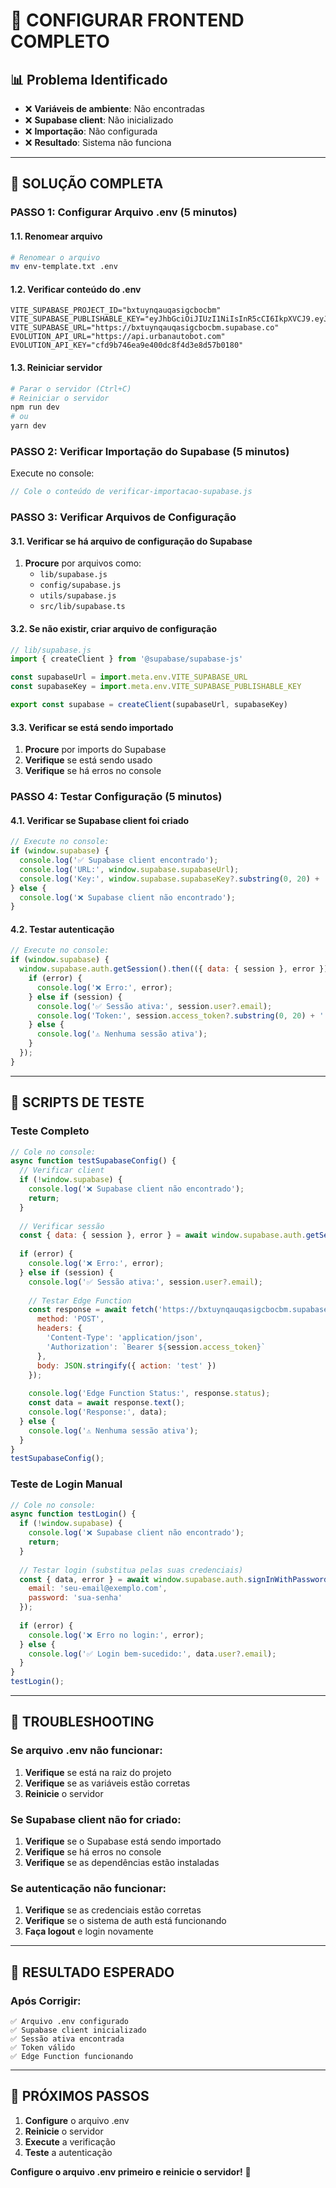 # 🔧 CONFIGURAR FRONTEND COMPLETO

## 📊 Problema Identificado
- ❌ **Variáveis de ambiente**: Não encontradas
- ❌ **Supabase client**: Não inicializado
- ❌ **Importação**: Não configurada
- ❌ **Resultado**: Sistema não funciona

---

## 🚀 SOLUÇÃO COMPLETA

### **PASSO 1: Configurar Arquivo .env (5 minutos)**

#### **1.1. Renomear arquivo**
```bash
# Renomear o arquivo
mv env-template.txt .env
```

#### **1.2. Verificar conteúdo do .env**
```
VITE_SUPABASE_PROJECT_ID="bxtuynqauqasigcbocbm"
VITE_SUPABASE_PUBLISHABLE_KEY="eyJhbGciOiJIUzI1NiIsInR5cCI6IkpXVCJ9.eyJpc3MiOiJzdXBhYmFzZSIsInJlZiI6ImJ4dHV5bnFhdXFhc2lnY2JvY2JtIiwicm9sZSI6ImFub24iLCJpYXQiOjE3NTk3MTU2NDksImV4cCI6MjA3NTI5MTY0OX0.WJ2fQy8gICtVqEVHxQxpaeuVzpKJp1SIHv7oIme9v2o"
VITE_SUPABASE_URL="https://bxtuynqauqasigcbocbm.supabase.co"
EVOLUTION_API_URL="https://api.urbanautobot.com"
EVOLUTION_API_KEY="cfd9b746ea9e400dc8f4d3e8d57b0180"
```

#### **1.3. Reiniciar servidor**
```bash
# Parar o servidor (Ctrl+C)
# Reiniciar o servidor
npm run dev
# ou
yarn dev
```

### **PASSO 2: Verificar Importação do Supabase (5 minutos)**

Execute no console:
```javascript
// Cole o conteúdo de verificar-importacao-supabase.js
```

### **PASSO 3: Verificar Arquivos de Configuração**

#### **3.1. Verificar se há arquivo de configuração do Supabase**
1. **Procure** por arquivos como:
   - `lib/supabase.js`
   - `config/supabase.js`
   - `utils/supabase.js`
   - `src/lib/supabase.ts`

#### **3.2. Se não existir, criar arquivo de configuração**
```javascript
// lib/supabase.js
import { createClient } from '@supabase/supabase-js'

const supabaseUrl = import.meta.env.VITE_SUPABASE_URL
const supabaseKey = import.meta.env.VITE_SUPABASE_PUBLISHABLE_KEY

export const supabase = createClient(supabaseUrl, supabaseKey)
```

#### **3.3. Verificar se está sendo importado**
1. **Procure** por imports do Supabase
2. **Verifique** se está sendo usado
3. **Verifique** se há erros no console

### **PASSO 4: Testar Configuração (5 minutos)**

#### **4.1. Verificar se Supabase client foi criado**
```javascript
// Execute no console:
if (window.supabase) {
  console.log('✅ Supabase client encontrado');
  console.log('URL:', window.supabase.supabaseUrl);
  console.log('Key:', window.supabase.supabaseKey?.substring(0, 20) + '...');
} else {
  console.log('❌ Supabase client não encontrado');
}
```

#### **4.2. Testar autenticação**
```javascript
// Execute no console:
if (window.supabase) {
  window.supabase.auth.getSession().then(({ data: { session }, error }) => {
    if (error) {
      console.log('❌ Erro:', error);
    } else if (session) {
      console.log('✅ Sessão ativa:', session.user?.email);
      console.log('Token:', session.access_token?.substring(0, 20) + '...');
    } else {
      console.log('⚠️ Nenhuma sessão ativa');
    }
  });
}
```

---

## 🧪 SCRIPTS DE TESTE

### **Teste Completo**
```javascript
// Cole no console:
async function testSupabaseConfig() {
  // Verificar client
  if (!window.supabase) {
    console.log('❌ Supabase client não encontrado');
    return;
  }
  
  // Verificar sessão
  const { data: { session }, error } = await window.supabase.auth.getSession();
  
  if (error) {
    console.log('❌ Erro:', error);
  } else if (session) {
    console.log('✅ Sessão ativa:', session.user?.email);
    
    // Testar Edge Function
    const response = await fetch('https://bxtuynqauqasigcbocbm.supabase.co/functions/v1/whatsapp-connect', {
      method: 'POST',
      headers: {
        'Content-Type': 'application/json',
        'Authorization': `Bearer ${session.access_token}`
      },
      body: JSON.stringify({ action: 'test' })
    });
    
    console.log('Edge Function Status:', response.status);
    const data = await response.text();
    console.log('Response:', data);
  } else {
    console.log('⚠️ Nenhuma sessão ativa');
  }
}
testSupabaseConfig();
```

### **Teste de Login Manual**
```javascript
// Cole no console:
async function testLogin() {
  if (!window.supabase) {
    console.log('❌ Supabase client não encontrado');
    return;
  }
  
  // Testar login (substitua pelas suas credenciais)
  const { data, error } = await window.supabase.auth.signInWithPassword({
    email: 'seu-email@exemplo.com',
    password: 'sua-senha'
  });
  
  if (error) {
    console.log('❌ Erro no login:', error);
  } else {
    console.log('✅ Login bem-sucedido:', data.user?.email);
  }
}
testLogin();
```

---

## 🔧 TROUBLESHOOTING

### **Se arquivo .env não funcionar:**
1. **Verifique** se está na raiz do projeto
2. **Verifique** se as variáveis estão corretas
3. **Reinicie** o servidor

### **Se Supabase client não for criado:**
1. **Verifique** se o Supabase está sendo importado
2. **Verifique** se há erros no console
3. **Verifique** se as dependências estão instaladas

### **Se autenticação não funcionar:**
1. **Verifique** se as credenciais estão corretas
2. **Verifique** se o sistema de auth está funcionando
3. **Faça logout** e login novamente

---

## 🎯 RESULTADO ESPERADO

### **Após Corrigir:**
```
✅ Arquivo .env configurado
✅ Supabase client inicializado
✅ Sessão ativa encontrada
✅ Token válido
✅ Edge Function funcionando
```

---

## 🚀 PRÓXIMOS PASSOS

1. **Configure** o arquivo .env
2. **Reinicie** o servidor
3. **Execute** a verificação
4. **Teste** a autenticação

**Configure o arquivo .env primeiro e reinicie o servidor!** 🔧
